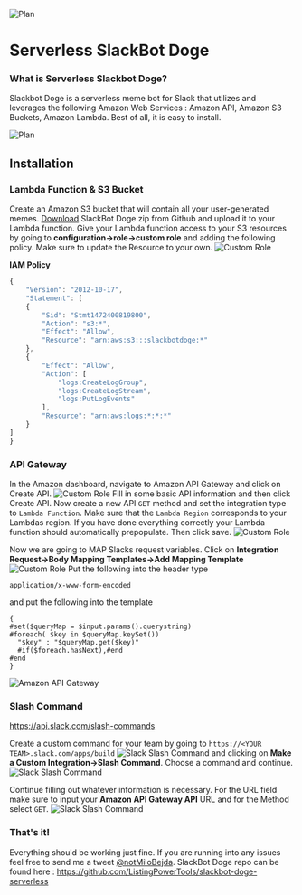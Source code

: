 ![Plan](http://www.mbejda.com/content/images/2016/08/doge-logo.png)


# Serverless SlackBot Doge
### What is Serverless Slackbot Doge?
Slackbot Doge is a serverless meme bot for Slack that utilizes and leverages the following Amazon Web Services : Amazon API, Amazon S3 Buckets, Amazon Lambda. Best of all, it is easy to install.

![Plan](http://www.mbejda.com/content/images/2016/08/plan.png#full)



## Installation

### Lambda Function & S3 Bucket
Create an Amazon S3 bucket that will contain all your user-generated memes. 
[Download](https://github.com/ListingPowerTools/slackbot-doge-serverless) SlackBot Doge zip from Github and upload it to your Lambda function. Give your Lambda function access to your S3 resources by going to **configuration->role->custom role** and adding the following policy. Make sure to update the Resource to your own.
![Custom Role](http://www.mbejda.com/content/images/2016/08/Screen-Shot-2016-08-28-at-9-31-42-PM.png#full)

**IAM Policy**
```javascript
{
    "Version": "2012-10-17",
    "Statement": [
    {
        "Sid": "Stmt1472400819800",
        "Action": "s3:*",
        "Effect": "Allow",
        "Resource": "arn:aws:s3:::slackbotdoge:*"
    },
    {
        "Effect": "Allow",
        "Action": [
            "logs:CreateLogGroup",
            "logs:CreateLogStream",
            "logs:PutLogEvents"
        ],
        "Resource": "arn:aws:logs:*:*:*"
    }
]
}
```

### API Gateway
In the Amazon dashboard, navigate to Amazon API Gateway and click on Create API.
![Custom Role](http://www.mbejda.com/content/images/2016/08/Screen-Shot-2016-08-28-at-9-35-40-PM.png#full)
Fill in some basic API information and then click Create API. Now create a new API `GET` method and set the integration type to `Lambda Function`. Make sure that the `Lambda Region` corresponds to your Lambdas region. If you have done everything correctly your Lambda function should automatically prepopulate. Then click save. 
![Custom Role](http://www.mbejda.com/content/images/2016/08/Screen-Shot-2016-08-28-at-9-43-20-PM.png#full)

Now we are going to MAP Slacks request variables. 
Click on **Integration Request->Body Mapping Templates->Add Mapping Template**
![Custom Role](http://www.mbejda.com/content/images/2016/08/Screen-Shot-2016-08-28-at-9-47-53-PM.png#full)
Put the following into the header type
```
application/x-www-form-encoded
``` 
and put the following into the template
```
{
#set($queryMap = $input.params().querystring)
#foreach( $key in $queryMap.keySet())
  "$key" : "$queryMap.get($key)"
  #if($foreach.hasNext),#end
#end
}
```
![Amazon API Gateway](http://www.mbejda.com/content/images/2016/08/Screen-Shot-2016-08-28-at-9-48-33-PM.png#full)


### Slash Command
https://api.slack.com/slash-commands

Create a custom command for your team by going to
`https://<YOUR TEAM>.slack.com/apps/build`
![Slack Slash Command](http://www.mbejda.com/content/images/2016/08/Screen-Shot-2016-08-28-at-9-58-52-PM.png#full) and clicking on **Make a Custom Integration->Slash Command**.
Choose a command and continue.
![Slack Slash Command](http://www.mbejda.com/content/images/2016/08/Screen-Shot-2016-08-28-at-10-01-43-PM.png#full)

Continue filling out whatever information is necessary. For the URL field make sure to input your **Amazon API Gateway API** URL and for the Method select `GET`. 
![Slack Slash Command](http://www.mbejda.com/content/images/2016/08/Screen-Shot-2016-08-28-at-10-03-36-PM.png#full)


### That's it! 
Everything should be working just fine. If you are running into any issues feel free to send me a tweet [@notMiloBejda](https://twitter.com/notMiloBejda). SlackBot Doge repo can be found here : 
https://github.com/ListingPowerTools/slackbot-doge-serverless







